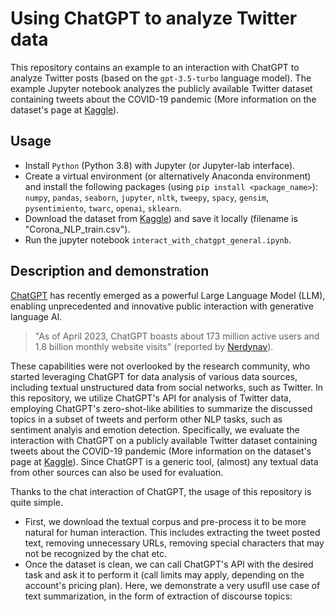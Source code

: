 # Using ChatGPT to analyze Twitter data

This repository contains an example to an interaction with ChatGPT to analyze Twitter posts (based on the ```gpt-3.5-turbo``` language model).
The example Jupyter notebook analyzes the publicly available Twitter dataset containing tweets about the COVID-19 pandemic (More information on the dataset's page at [Kaggle](https://www.kaggle.com/datasets/datatattle/covid-19-nlp-text-classification/)).

## Usage
- Install ```Python```  (Python 3.8) with Jupyter (or Jupyter-lab interface).
- Create a virtual environment (or alternatively Anaconda environment) and install the following packages (using ```pip install <package_name>```): ```numpy```, ```pandas```, ```seaborn```, ```jupyter```, ```nltk```, ```tweepy```, ```spacy```, ```gensim```, ```pysentimiento```, ```twarc```, ```openai```, ```sklearn```.
- Download the dataset from [Kaggle](https://www.kaggle.com/datasets/datatattle/covid-19-nlp-text-classification/)) and save it locally (filename is "Corona_NLP_train.csv").
- Run the jupyter notebook ```interact_with_chatgpt_general.ipynb```.

## Description and demonstration
[ChatGPT](https://chat.openai.com/) has recently emerged as a powerful Large Language Model (LLM), enabling unprecedented and innovative public interaction with generative language AI.
> "As of April 2023, ChatGPT boasts about 173 million active users and 1.8 billion monthly website visits" (reported by [Nerdynav](https://nerdynav.com/chatgpt-statistics/)).

These capabilities were not overlooked by the research community, who started leveraging ChatGPT for data analysis of various data sources, including textual unstructured data from social networks, such as Twitter.
In this repository, we utilize ChatGPT's API for analysis of Twitter data, employing ChatGPT's zero-shot-like abilities to summarize the discussed topics in a subset of tweets and perform other NLP tasks, such as sentiment analyis and emotion detection.
Specifically, we evaluate the interaction with ChatGPT on a publicly available Twitter dataset containing tweets about the COVID-19 pandemic (More information on the dataset's page at [Kaggle](https://www.kaggle.com/datasets/datatattle/covid-19-nlp-text-classification/)).
Since ChatGPT is a generic tool, (almost) any textual data from other sources can also be used for evaluation.

Thanks to the chat interaction of ChatGPT, the usage of this repository is quite simple.
- First, we download the textual corpus and pre-process it to be more natural for human interaction. This includes extracting the tweet posted text, removing unnecessary URLs, removing special characters that may not be recognized by the chat etc.
- Once the dataset is clean, we can call ChatGPT's API with the desired task and ask it to perform it (call limits may apply, depending on the account's pricing plan).
  Here, we demonstrate a very usufll use case of text summarization, in the form of extraction of discourse topics:


